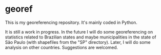 # georef

This is my georeferencing repository. It's mainly coded in Python.


It is still a work in progress. In the future I will do some georeferencing on statistics related to Brazilian states and maybe municipalities in the state of São Paulo (with shapefiles from the "SP" directory). Later, I will do some analysis on other countries. Suggestions are welcomed.
